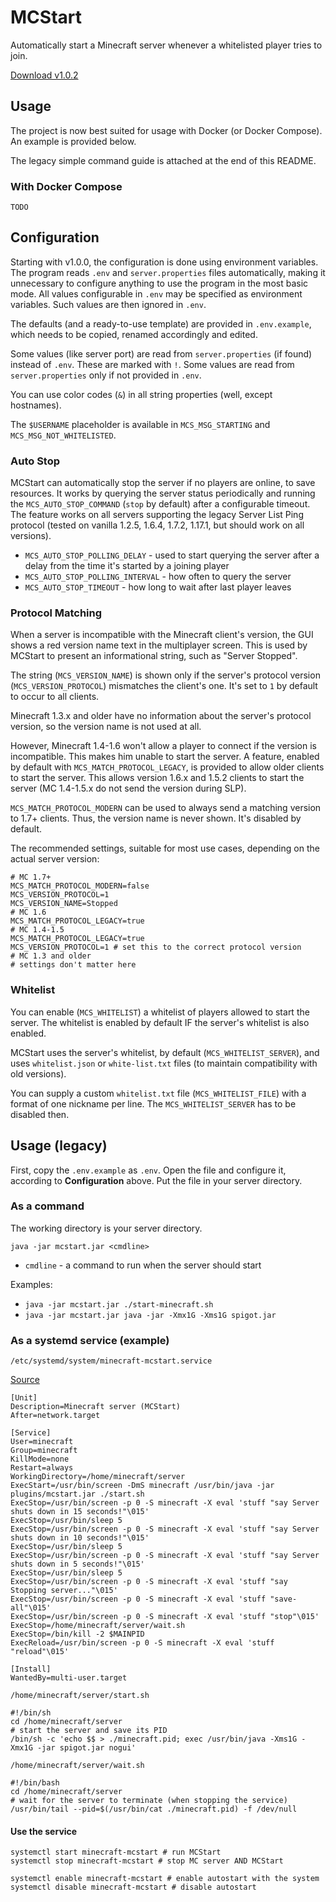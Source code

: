 # MCStart
Automatically start a Minecraft server whenever a whitelisted player tries to join.

[Download v1.0.2](https://github.com/kuba2k2/MCStart/releases/tag/v1.0.2)

## Usage

The project is now best suited for usage with Docker (or Docker Compose). An example is provided below.

The legacy simple command guide is attached at the end of this README.

### With Docker Compose

```
TODO
```

## Configuration

Starting with v1.0.0, the configuration is done using environment variables.
The program reads `.env` and `server.properties` files automatically,
making it unnecessary to configure anything to use the program in the most basic mode. All values configurable in `.env` may be specified as environment variables. Such values are then ignored in `.env`.

The defaults (and a ready-to-use template) are provided in `.env.example`, which needs to be copied, renamed accordingly and edited.

Some values (like server port) are read from `server.properties` (if found) instead of `.env`. These are marked with `!`.
Some values are read from `server.properties` only if not provided in `.env`.

You can use color codes (`&`) in all string properties (well, except hostnames).

The `$USERNAME` placeholder is available in `MCS_MSG_STARTING` and `MCS_MSG_NOT_WHITELISTED`.

### Auto Stop

MCStart can automatically stop the server if no players are online, to save resources. It works by querying the server status periodically and running the `MCS_AUTO_STOP_COMMAND` (`stop` by default) after a configurable timeout. The feature works on all servers supporting the legacy Server List Ping protocol (tested on vanilla 1.2.5, 1.6.4, 1.7.2, 1.17.1, but should work on all versions).

- `MCS_AUTO_STOP_POLLING_DELAY` - used to start querying the server after a delay from the time it's started by a joining player
- `MCS_AUTO_STOP_POLLING_INTERVAL` - how often to query the server
- `MCS_AUTO_STOP_TIMEOUT` - how long to wait after last player leaves

### Protocol Matching

When a server is incompatible with the Minecraft client's version, the GUI shows a red version name text in the multiplayer screen. This is used by MCStart to present an informational string, such as "Server Stopped".

The string (`MCS_VERSION_NAME`) is shown only if the server's protocol version (`MCS_VERSION_PROTOCOL`) mismatches the client's one. It's set to `1` by default to occur to all clients.

Minecraft 1.3.x and older have no information about the server's protocol version, so the version name is not used at all.

However, Minecraft 1.4-1.6 won't allow a player to connect if the version is incompatible. This makes him unable to start the server. A feature, enabled by default with `MCS_MATCH_PROTOCOL_LEGACY`, is provided to allow older clients to start the server. This allows version 1.6.x and 1.5.2 clients to start the server (MC 1.4-1.5.x do not send the version during SLP).

`MCS_MATCH_PROTOCOL_MODERN` can be used to always send a matching version to 1.7+ clients. Thus, the version name is never shown. It's disabled by default.

The recommended settings, suitable for most use cases, depending on the actual server version:
```properties
# MC 1.7+
MCS_MATCH_PROTOCOL_MODERN=false
MCS_VERSION_PROTOCOL=1
MCS_VERSION_NAME=Stopped
# MC 1.6
MCS_MATCH_PROTOCOL_LEGACY=true
# MC 1.4-1.5
MCS_MATCH_PROTOCOL_LEGACY=true
MCS_VERSION_PROTOCOL=1 # set this to the correct protocol version
# MC 1.3 and older
# settings don't matter here
```

### Whitelist

You can enable (`MCS_WHITELIST`) a whitelist of players allowed to start the server.
The whitelist is enabled by default IF the server's whitelist is also enabled.

MCStart uses the server's whitelist, by default (`MCS_WHITELIST_SERVER`), and uses `whitelist.json` or `white-list.txt` files (to maintain compatibility with old versions).

You can supply a custom `whitelist.txt` file (`MCS_WHITELIST_FILE`) with a format of one nickname per line. The `MCS_WHITELIST_SERVER` has to be disabled then.

## Usage (legacy)

First, copy the `.env.example` as `.env`. Open the file and configure it, according to **Configuration** above. Put the file in your server directory.

### As a command
The working directory is your server directory.

`java -jar mcstart.jar <cmdline>`
- `cmdline` - a command to run when the server should start

Examples:
- `java -jar mcstart.jar ./start-minecraft.sh`
- `java -jar mcstart.jar java -jar -Xmx1G -Xms1G spigot.jar`

### As a systemd service (example)
`/etc/systemd/system/minecraft-mcstart.service`

[Source](https://gist.github.com/nathanielc/9b98350ccbcbf21256d7)
```
[Unit]
Description=Minecraft server (MCStart)
After=network.target

[Service]
User=minecraft
Group=minecraft
KillMode=none
Restart=always
WorkingDirectory=/home/minecraft/server
ExecStart=/usr/bin/screen -DmS minecraft /usr/bin/java -jar plugins/mcstart.jar ./start.sh
ExecStop=/usr/bin/screen -p 0 -S minecraft -X eval 'stuff "say Server shuts down in 15 seconds!"\015'
ExecStop=/usr/bin/sleep 5
ExecStop=/usr/bin/screen -p 0 -S minecraft -X eval 'stuff "say Server shuts down in 10 seconds!"\015'
ExecStop=/usr/bin/sleep 5
ExecStop=/usr/bin/screen -p 0 -S minecraft -X eval 'stuff "say Server shuts down in 5 seconds!"\015'
ExecStop=/usr/bin/sleep 5
ExecStop=/usr/bin/screen -p 0 -S minecraft -X eval 'stuff "say Stopping server..."\015'
ExecStop=/usr/bin/screen -p 0 -S minecraft -X eval 'stuff "save-all"\015'
ExecStop=/usr/bin/screen -p 0 -S minecraft -X eval 'stuff "stop"\015'
ExecStop=/home/minecraft/server/wait.sh
ExecStop=/bin/kill -2 $MAINPID
ExecReload=/usr/bin/screen -p 0 -S minecraft -X eval 'stuff "reload"\015'

[Install]
WantedBy=multi-user.target
```

`/home/minecraft/server/start.sh`
```shell script
#!/bin/sh
cd /home/minecraft/server
# start the server and save its PID
/bin/sh -c 'echo $$ > ./minecraft.pid; exec /usr/bin/java -Xms1G -Xmx1G -jar spigot.jar nogui'
```

`/home/minecraft/server/wait.sh`
```shell script
#!/bin/bash
cd /home/minecraft/server
# wait for the server to terminate (when stopping the service)
/usr/bin/tail --pid=$(/usr/bin/cat ./minecraft.pid) -f /dev/null
```

#### Use the service
```shell script
systemctl start minecraft-mcstart # run MCStart
systemctl stop minecraft-mcstart # stop MC server AND MCStart

systemctl enable minecraft-mcstart # enable autostart with the system
systemctl disable minecraft-mcstart # disable autostart
```
